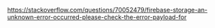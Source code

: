 https://stackoverflow.com/questions/70052479/firebase-storage-an-unknown-error-occurred-please-check-the-error-payload-for

